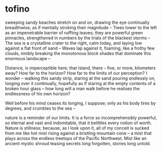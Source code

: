 # tofino

sweeping sandy beaches stretch on and on, drawing the eye continually breadthwise, as if mentally stroking their magnitude – Trees tower to the left as an impenetrable barrier of ruffling leaves; they are powerful green pinnacles, strengthened in numbers by the trials of the blackest storms – The sea is a crystalline crater to the right, calm today, and laying low against a flat front of sand – Waves lap against it, foaming, like a frothy few clouds, nimbly breaking the monotonous block shades that dominate this enormous landscape –

Distance, is imperceptible here; that island, there – five, or more, kilometers away?
How far to the horizon? How far to the limits of our perception?
I wonder –
walking this sandy strip, staring at the sand pouring endlessly on,
longing over it
continually, hopefully
as if staring at the empty contents of a broken hour glass –
how long will a man walk before he realises the endlessness of his own horizon?

Well before his mind ceases its longing,
I suppose;
only as his body tires by degrees, and crumbles
to the sea –

nature is a reminder of our limits. It is a force so incomprehensibly powerful, so eternal and vast and indomitable, that it belittles every notion of worth. Nature is stillness; because, as I look upon it, all of my conceit is sucked from me like hot mist
rising against a bristling mountain cone – a mist that plays across the endless treetops of the Pacific Northwest. Mist like an ancient mystic shroud teasing secrets long forgotten,
stories long untold.
